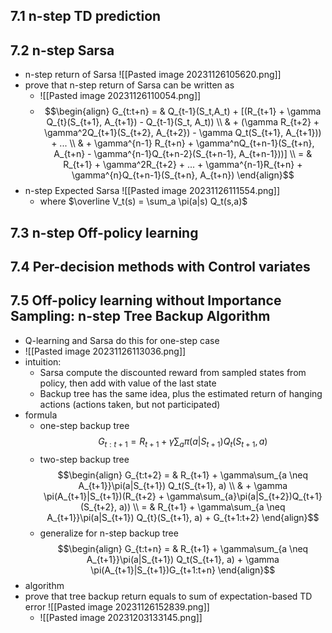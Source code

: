 ## 7.1   n-step TD prediction
## 7.2   n-step Sarsa
- n-step return of Sarsa ![[Pasted image 20231126105620.png]]
- prove that n-step return of Sarsa can be written as
	- ![[Pasted image 20231126110054.png]]
	- $$\begin{align}
	G_{t:t+n} = & Q_{t-1}(S_t,A_t) + [(R_{t+1} + \gamma Q_{t}(S_{t+1}, A_{t+1}) - Q_{t-1}(S_t, A_t)) \\
	& + (\gamma R_{t+2} + \gamma^2Q_{t+1}(S_{t+2}, A_{t+2}) - \gamma Q_t(S_{t+1}, A_{t+1})) + ... \\ 
	& + \gamma^{n-1} R_{t+n} + \gamma^nQ_{t+n-1}(S_{t+n}, A_{t+n} - \gamma^{n-1}Q_{t+n-2}(S_{t+n-1}, A_{t+n-1}))] \\
	= & R_{t+1} + \gamma^2R_{t+2} + ... + \gamma^{n-1}R_{t+n} + \gamma^{n}Q_{t+n-1}(S_{t+n}, A_{t+n})
	\end{align}$$
- n-step Expected Sarsa ![[Pasted image 20231126111554.png]]
	- where $\overline V_t(s) = \sum_a \pi(a|s) Q_t(s,a)$
## 7.3   n-step Off-policy learning
## 7.4   Per-decision methods with Control variates
## 7.5   Off-policy learning without Importance Sampling: n-step Tree Backup Algorithm
- Q-learning and Sarsa do this for one-step case
- ![[Pasted image 20231126113036.png]]
- intuition: 
	- Sarsa compute the discounted reward from sampled states from policy, then add with value of the last state
	- Backup tree has the same idea, plus the estimated return of hanging actions (actions taken, but not participated)
- formula 
	- one-step backup tree $$G_{t:t+1} = R_{t+1} + \gamma\sum_a\pi(a|S_{t+1}) Q_t(S_{t+1}, a)$$
	- two-step backup tree $$\begin{align}
	G_{t:t+2} = & R_{t+1} + \gamma\sum_{a \neq A_{t+1}}\pi(a|S_{t+1}) Q_t(S_{t+1}, a) \\
	& + \gamma \pi(A_{t+1}|S_{t+1})(R_{t+2} + \gamma\sum_{a}\pi(a|S_{t+2})Q_{t+1}(S_{t+2}, a)) \\
	= & R_{t+1} + \gamma\sum_{a \neq A_{t+1}}\pi(a|S_{t+1}) Q_{t}(S_{t+1}, a) + G_{t+1:t+2}
	\end{align}$$
	- generalize for n-step backup tree $$\begin{align}
	G_{t:t+n} = & R_{t+1} + \gamma\sum_{a \neq A_{t+1}}\pi(a|S_{t+1}) Q_t(S_{t+1}, a) + \gamma \pi(A_{t+1}|S_{t+1})G_{t+1:t+n}
	\end{align}$$
- algorithm                                         
- prove that tree backup return equals to sum of expectation-based TD error ![[Pasted image 20231126152839.png]]
	- ![[Pasted image 20231203133145.png]]
